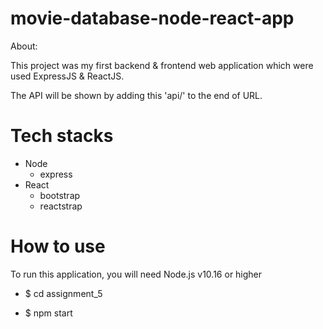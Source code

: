 # movie-database-node-react-app

About:

This project was my first backend & frontend web application which were used ExpressJS & ReactJS.

The API will be shown by adding this 'api/' to the end of URL.

# Tech stacks
* Node
  * express
* React
  * bootstrap
  * reactstrap

# How to use
To run this application, you will need Node.js v10.16 or higher

* $ cd assignment_5

* $ npm start


